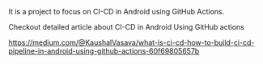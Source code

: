 It is a project to focus on CI-CD in Android using GitHub Actions.

Checkout detailed article about CI-CD in Android Using GitHub actions

https://medium.com/@KaushalVasava/what-is-ci-cd-how-to-build-ci-cd-pipeline-in-android-using-github-actions-60f69805657b
